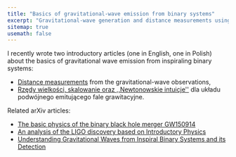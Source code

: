```yaml
---
title: "Basics of gravitational-wave emission from binary systems"
excerpt: "Gravitational-wave generation and distance measurements using Newtonian arguments"
sitemap: true
usemath: false  
---
```


I recently wrote two introductory articles (one in English, one in Polish) about the basics of gravitational wave emission from inspiraling binary systems: 

* [Distance measurements](../data/gw_distances.pdf) from the gravitational-wave observations, 
* [Rzędy wielkości, skalowanie oraz ,,Newtonowskie intuicje''](../data/newtfg.pdf) dla układu podwójnego emitującego fale grawitacyjne.      

Related arXiv articles:
 
* [The basic physics of the binary black hole merger GW150914](https://arxiv.org/abs/1608.01940)
* [An analysis of the LIGO discovery based on Introductory Physics](https://arxiv.org/abs/1609.09349) 
* [Understanding Gravitational Waves from Inspiral Binary Systems and its Detection](https://arxiv.org/abs/1610.03567)
